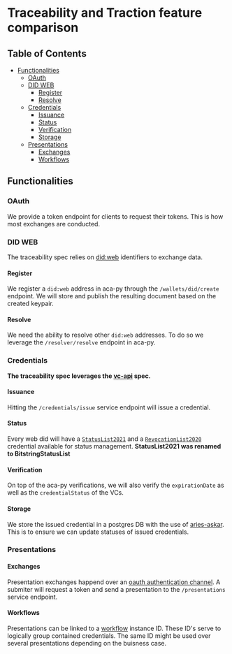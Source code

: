 # Traceability and Traction feature comparison

## Table of Contents

- [Functionalities](#functionalities)
  - [OAuth](#oauth)
  - [DID WEB](#did-web)
    - [Register](#register-did-web)
    - [Resolve](#resolve-did-web)
  - [Credentials](#credentials)
    - [Issuance](#credential-issuance)
    - [Status](#credential-status)
    - [Verification](#credential-verification)
    - [Storage](#credential-storage)
  - [Presentations](#presentations)
    - [Exchanges](#presentation-exchanges)
    - [Workflows](#presentation-workflows)

## Functionalities

### OAuth

We provide a token endpoint for clients to request their tokens. This is how most exchanges are conducted.

### DID WEB

The traceability spec relies on [did:web](https://w3c-ccg.github.io/did-method-web/) identifiers to exchange data.

#### Register

We register a `did:web` address in aca-py through the `/wallets/did/create` endpoint. We will store and publish the resulting document based on the created keypair.

#### Resolve

We need the ability to resolve other `did:web` addresses. To do so we leverage the `/resolver/resolve` endpoint in aca-py.

### Credentials

**The traceability spec leverages the [vc-api](https://w3c-ccg.github.io/vc-api/) spec.**

#### Issuance

Hitting the `/credentials/issue` service endpoint will issue a credential.

#### Status

Every web did will have a [`StatusList2021`](https://www.w3.org/TR/vc-bitstring-status-list/) and a [`RevocationList2020`](https://w3c-ccg.github.io/vc-status-rl-2020/) credential available for status management.
**StatusList2021 was renamed to BitstringStatusList**

#### Verification

On top of the aca-py verifications, we will also verify the `expirationDate` as well as the `credentialStatus` of the VCs.

#### Storage

We store the issued credential in a postgres DB with the use of [aries-askar](https://github.com/hyperledger/aries-askar). This is to ensure we can update statuses of issued credentials.

### Presentations

#### Exchanges

Presentation exchanges happend over an [oauth authentication channel](https://w3c-ccg.github.io/traceability-interop/draft/#presentation-authentication). A submiter will request a token and send a presentation to the `/presentations` service endpoint. 

#### Workflows

Presentations can be linked to a [workflow](https://w3c-ccg.github.io/traceability-vocab/#workflow) instance ID. These ID's serve to logically group contained credentials. The same ID might be used over several presentations depending on the buisness case.

